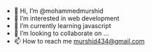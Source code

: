 - 👋 Hi, I’m @mohammedmurshid
- 👀 I’m interested in web development
- 🌱 I’m currently learning javascript
- 💞️ I’m looking to collaborate on ...
- 📫 How to reach me murshid434@gmail.com

<!---
mohammedmurshid/mohammedmurshid is a ✨ special ✨ repository because its `README.md` (this file) appears on your GitHub profile.
You can click the Preview link to take a look at your changes.
--->
